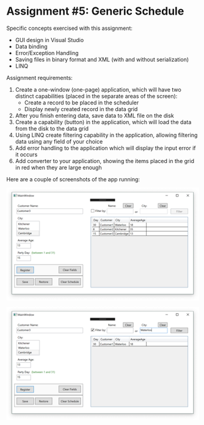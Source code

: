 # Assignment #5: Generic Schedule

Specific concepts exercised with this assignment:

* GUI design in Visual Studio
* Data binding
* Error/Exception Handling
* Saving files in binary format and XML (with and without serialization)
* LINQ

Assignment requirements:

1. Create a one-window (one-page) application, which will have two distinct capabilities (placed in the separate areas of the screen):
   * Create a record to be placed in the scheduler
   * Display newly created record in the data grid
2. After you finish entering data, save data to XML file on the disk
3. Create a capability (button) in the application, which will load the data from the disk to the data grid
4. Using LINQ create filtering capability in the application, allowing filtering data using any field of your choice
5. Add error handling to the application which will display the input error if it occurs
6. Add converter to your application, showing the items placed in the grid in red when they are large enough

Here are a couple of screenshots of the app running:

![picture of the app main screen with 3 records](pictures/picture1.png)

![picture of the app using the filter feature](pictures/picture2.png)
